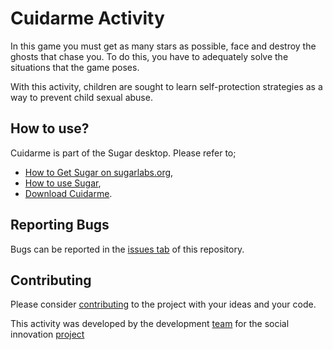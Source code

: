# Cuidarme Activity #

In this game you must get as many stars as possible, face and destroy the ghosts that chase you. To do this, you have to adequately solve the situations that the game poses.

With this activity, children are sought to learn self-protection strategies as a way to prevent child sexual abuse.

How to use?
-----------

Cuidarme is part of the Sugar desktop.  Please refer to;

* [How to Get Sugar on sugarlabs.org](https://sugarlabs.org/),
* [How to use Sugar](https://help.sugarlabs.org/),
* [Download Cuidarme](https://activities.sugarlabs.org/en-US/sugar/addon/4676).

Reporting Bugs
--------------

Bugs can be reported in the
[issues tab](https://github.com/sugarlabs/cuidarme-activity/issues)
of this repository.

Contributing
------------

Please consider [contributing](https://github.com/sugarlabs/sugar-docs/blob/master/src/contributing.md) to the project with your ideas and your code.

This activity was developed by the development [team](http://colombiagames.com) for the social innovation [project](http://transformando.gov.co/)
